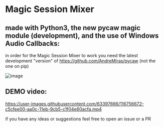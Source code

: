 # Magic Session Mixer

## made with Python3, the new pycaw magic module (development), and the use of Windows Audio Callbacks:

in order for the Magic Session Mixer to work you need the latest development "version" of https://github.com/AndreMiras/pycaw (not the one on pip)

![image](https://user-images.githubusercontent.com/63397666/118412062-2fe8c400-b698-11eb-9187-f311c2c26ac0.png)

## DEMO video:

https://user-images.githubusercontent.com/63397666/116756672-c5cfee00-aa0c-11eb-9cb5-c1f04e60acfa.mp4

if you have any ideas or suggestions feel free to open an issue or a PR
